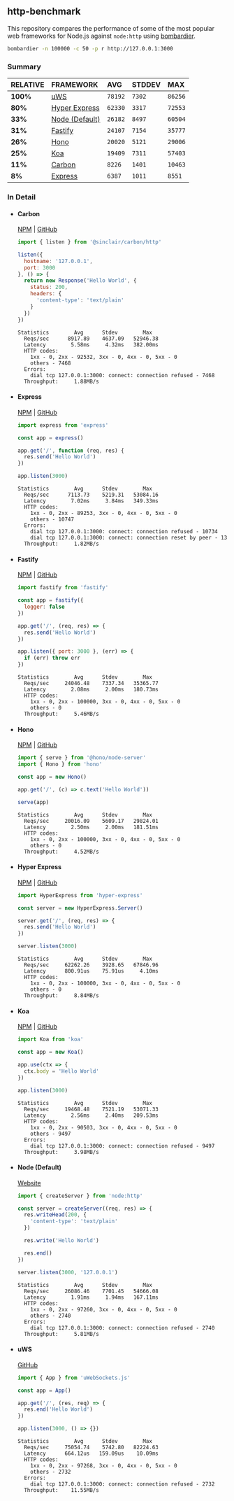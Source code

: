 ## http-benchmark

This repository compares the performance of some of the most popular web frameworks for Node.js against `node:http` using [bombardier](https://github.com/codesenberg/bombardier).

```bash
bombardier -n 100000 -c 50 -p r http://127.0.0.1:3000
```

### Summary

| RELATIVE | FRAMEWORK | AVG | STDDEV | MAX |
| :--- | :--- | :--- | :--- | :--- |
| **100%** | [uWS](#uws) | `78192` | `7302` | `86256` |
| **80%** | [Hyper Express](#hyper-express) | `62330` | `3317` | `72553` |
| **33%** | [Node (Default)](#node-default) | `26182` | `8497` | `60504` |
| **31%** | [Fastify](#fastify) | `24107` | `7154` | `35777` |
| **26%** | [Hono](#hono) | `20020` | `5121` | `29006` |
| **25%** | [Koa](#koa) | `19409` | `7311` | `57403` |
| **11%** | [Carbon](#carbon) | `8226` | `1401` | `10463` |
| **8%** | [Express](#express) | `6387` | `1011` | `8551` |


### In Detail

- #### Carbon
  [NPM](https://npmjs.com/@sinclair/carbon) | [GitHub](https://github.com/sinclairzx81/carbon)
  ```js
  import { listen } from '@sinclair/carbon/http'

  listen({
    hostname: '127.0.0.1',
    port: 3000
  }, () => {
    return new Response('Hello World', {
      status: 200,
      headers: {
        'content-type': 'text/plain'
      }
    })
  })
  ```

  ```
  Statistics        Avg      Stdev        Max
    Reqs/sec      8917.89    4637.09   52946.38
    Latency        5.58ms     4.32ms   382.00ms
    HTTP codes:
      1xx - 0, 2xx - 92532, 3xx - 0, 4xx - 0, 5xx - 0
      others - 7468
    Errors:
      dial tcp 127.0.0.1:3000: connect: connection refused - 7468
    Throughput:     1.88MB/s
  ```

- #### Express
  [NPM](https://npmjs.com/express) | [GitHub](https://github.com/expressjs/express)
  ```js
  import express from 'express'

  const app = express()

  app.get('/', function (req, res) {
    res.send('Hello World')
  })

  app.listen(3000)
  ```

  ```
  Statistics        Avg      Stdev        Max
    Reqs/sec      7113.73    5219.31   53084.16
    Latency        7.02ms     3.84ms   349.33ms
    HTTP codes:
      1xx - 0, 2xx - 89253, 3xx - 0, 4xx - 0, 5xx - 0
      others - 10747
    Errors:
      dial tcp 127.0.0.1:3000: connect: connection refused - 10734
      dial tcp 127.0.0.1:3000: connect: connection reset by peer - 13
    Throughput:     1.82MB/s
  ```

- #### Fastify
  [NPM](https://npmjs.com/fastify) | [GitHub](https://github.com/fastify/fastify)
  ```js
  import fastify from 'fastify'

  const app = fastify({
    logger: false
  })

  app.get('/', (req, res) => {
    res.send('Hello World')
  })

  app.listen({ port: 3000 }, (err) => {
    if (err) throw err
  })
  ```

  ```
  Statistics        Avg      Stdev        Max
    Reqs/sec     24046.48    7337.34   35365.77
    Latency        2.08ms     2.00ms   180.73ms
    HTTP codes:
      1xx - 0, 2xx - 100000, 3xx - 0, 4xx - 0, 5xx - 0
      others - 0
    Throughput:     5.46MB/s
  ```

- #### Hono
  [NPM](https://npmjs.com/hono) | [GitHub](https://github.com/honojs/hono)
  ```js
  import { serve } from '@hono/node-server'
  import { Hono } from 'hono'

  const app = new Hono()

  app.get('/', (c) => c.text('Hello World'))

  serve(app)
  ```

  ```
  Statistics        Avg      Stdev        Max
    Reqs/sec     20016.09    5609.17   29824.01
    Latency        2.50ms     2.00ms   181.51ms
    HTTP codes:
      1xx - 0, 2xx - 100000, 3xx - 0, 4xx - 0, 5xx - 0
      others - 0
    Throughput:     4.52MB/s
  ```

- #### Hyper Express
  [NPM](https://npmjs.com/hyper-express) | [GitHub](https://github.com/kartikk221/hyper-express)
  ```js
  import HyperExpress from 'hyper-express'

  const server = new HyperExpress.Server()

  server.get('/', (req, res) => {
    res.send('Hello World')
  })

  server.listen(3000)
  ```

  ```
  Statistics        Avg      Stdev        Max
    Reqs/sec     62262.26    3928.65   67846.96
    Latency      800.91us    75.91us     4.10ms
    HTTP codes:
      1xx - 0, 2xx - 100000, 3xx - 0, 4xx - 0, 5xx - 0
      others - 0
    Throughput:     8.84MB/s
  ```

- #### Koa
  [NPM](https://npmjs.com/koa) | [GitHub](https://github.com/koajs/koa)
  ```js
  import Koa from 'koa'

  const app = new Koa()

  app.use(ctx => {
    ctx.body = 'Hello World'
  })

  app.listen(3000)
  ```

  ```
  Statistics        Avg      Stdev        Max
    Reqs/sec     19468.48    7521.19   53071.33
    Latency        2.56ms     2.40ms   209.53ms
    HTTP codes:
      1xx - 0, 2xx - 90503, 3xx - 0, 4xx - 0, 5xx - 0
      others - 9497
    Errors:
      dial tcp 127.0.0.1:3000: connect: connection refused - 9497
    Throughput:     3.98MB/s
  ```

- #### Node (Default)
  [Website](https://nodejs.org/api/http.html)
  ```js
  import { createServer } from 'node:http'

  const server = createServer((req, res) => {
    res.writeHead(200, {
      'content-type': 'text/plain'
    })

    res.write('Hello World')

    res.end()
  })

  server.listen(3000, '127.0.0.1')
  ```

  ```
  Statistics        Avg      Stdev        Max
    Reqs/sec     26086.46    7701.45   54666.08
    Latency        1.91ms     1.94ms   167.11ms
    HTTP codes:
      1xx - 0, 2xx - 97260, 3xx - 0, 4xx - 0, 5xx - 0
      others - 2740
    Errors:
      dial tcp 127.0.0.1:3000: connect: connection refused - 2740
    Throughput:     5.81MB/s
  ```

- #### uWS
  [GitHub](https://github.com/uNetworking/uWebSockets.js)
  ```js
  import { App } from 'uWebSockets.js'

  const app = App()

  app.get('/', (res, req) => {
    res.end('Hello World')
  })

  app.listen(3000, () => {})
  ```

  ```
  Statistics        Avg      Stdev        Max
    Reqs/sec     75054.74    5742.80   82224.63
    Latency      664.12us   159.09us    10.09ms
    HTTP codes:
      1xx - 0, 2xx - 97268, 3xx - 0, 4xx - 0, 5xx - 0
      others - 2732
    Errors:
      dial tcp 127.0.0.1:3000: connect: connection refused - 2732
    Throughput:    11.55MB/s
  ```


